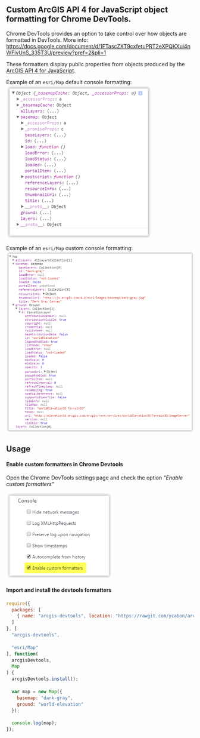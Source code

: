 Custom ArcGIS API 4 for JavaScript object formatting for Chrome DevTools.
---

Chrome DevTools provides an option to take control over how objects are formatted in DevTools.
More info: https://docs.google.com/document/d/1FTascZXT9cxfetuPRT2eXPQKXui4nWFivUnS_335T3U/preview?pref=2&pli=1

These formatters display public properties from objects produced by the [ArcGIS API 4 for JavaScript](https://js.arcgis.com).

Example of an `esri/Map` default console formatting:  
![esri/Map default console formatting](docs/regular-output.png)

Example of an `esri/Map` custom console formatting:  
![esri/Map custom console formatting](docs/formatted-output.png)


Usage
---

#### Enable custom formatters in Chrome Devtools

Open the Chrome DevTools settings page and check the option _"Enable custom formatters"_

![DevTools settings](docs/devtools-settings.png)


#### Import and install the devtools formatters

```js
require({
  packages: [
    { name: "arcgis-devtools", location: "https://rawgit.com/ycabon/arcgis-js-api-devtools/master/dist" }
  ]
}, [
  "arcgis-devtools",

  "esri/Map"
], function(
  arcgisDevtools,
  Map
) {
  arcgisDevtools.install();

  var map = new Map({
    basemap: "dark-gray",
    ground: "world-elevation"
  });

  console.log(map);
});
```
